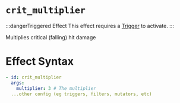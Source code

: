 # `crit_multiplier`
:::dangerTriggered Effect
This effect requires a [Trigger](https://plugins.auxilor.io/effects/all-triggers) to activate.
:::

Multiplies critical (falling) hit damage

# Effect Syntax
```yaml
- id: crit_multiplier
  args:
    multiplier: 3 # The multiplier
  ...other config (eg triggers, filters, mutators, etc)
```